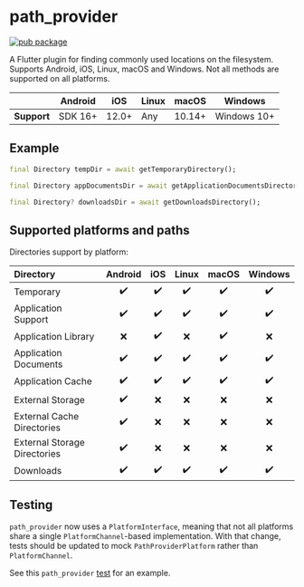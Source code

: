 # path_provider

<?code-excerpt path-base="example/lib"?>

[![pub package](https://img.shields.io/pub/v/path_provider.svg)](https://pub.dev/packages/path_provider)

A Flutter plugin for finding commonly used locations on the filesystem.
Supports Android, iOS, Linux, macOS and Windows.
Not all methods are supported on all platforms.

|             | Android | iOS   | Linux | macOS  | Windows     |
| ----------- | ------- | ----- | ----- | ------ | ----------- |
| **Support** | SDK 16+ | 12.0+ | Any   | 10.14+ | Windows 10+ |

## Example

<?code-excerpt "readme_excerpts.dart (Example)"?>

```dart
final Directory tempDir = await getTemporaryDirectory();

final Directory appDocumentsDir = await getApplicationDocumentsDirectory();

final Directory? downloadsDir = await getDownloadsDirectory();
```

## Supported platforms and paths

Directories support by platform:

| Directory                    | Android | iOS | Linux | macOS | Windows |
| :--------------------------- | :-----: | :-: | :---: | :---: | :-----: |
| Temporary                    |   ✔️    | ✔️  |  ✔️   |  ✔️   |   ✔️    |
| Application Support          |   ✔️    | ✔️  |  ✔️   |  ✔️   |   ✔️    |
| Application Library          |   ❌️   | ✔️  |  ❌️  |  ✔️   |   ❌️   |
| Application Documents        |   ✔️    | ✔️  |  ✔️   |  ✔️   |   ✔️    |
| Application Cache            |   ✔️    | ✔️  |  ✔️   |  ✔️   |   ✔️    |
| External Storage             |   ✔️    | ❌  |  ❌   |  ❌️  |   ❌️   |
| External Cache Directories   |   ✔️    | ❌  |  ❌   |  ❌️  |   ❌️   |
| External Storage Directories |   ✔️    | ❌  |  ❌   |  ❌️  |   ❌️   |
| Downloads                    |   ✔️    | ✔️  |  ✔️   |  ✔️   |   ✔️    |

## Testing

`path_provider` now uses a `PlatformInterface`, meaning that not all platforms share a single `PlatformChannel`-based implementation.
With that change, tests should be updated to mock `PathProviderPlatform` rather than `PlatformChannel`.

See this `path_provider` [test](https://github.com/flutter/packages/blob/main/packages/path_provider/path_provider/test/path_provider_test.dart) for an example.
